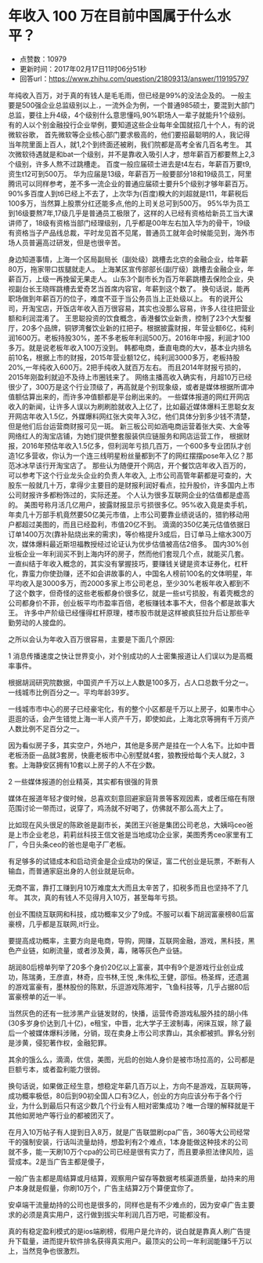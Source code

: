 # 年收入 100 万在目前中国属于什么水平？
- 点赞数：10979
- 更新时间：2017年02月17日11时06分51秒
- 回答url：https://www.zhihu.com/question/21809313/answer/119195797
<body>
 <p data-pid="XQ-6X6uW">年纯收入百万，对于真的有钱人是毛毛雨，但已经是99%的没法企及的。 一般主要是500强企业总监级别以上.，一流外企为例，一个普通985硕士，要混到大部门总监，要往上升4级，4个级别什么意思懂吗,90%职场人一辈子就能升1个级别。 有的人以个别金融投行企业举例，要知道这些企业每年全国就招几十个人，有的说微软谷歌， 首先微软等企业核心部门要求极高的，他们要招最聪明的人，我记得当年院里面上百人，就1,2个到终面还被刷，我们院都是高考全省几百名考生。 其次微软待遇就是和bat一个级别，并不是靠收入吸引人才，想年薪百万都要熬上2,3个级别，许多人熬不过跳槽走。 百度一般应届硕士进去是t4左右，年薪百万要t9,资生t12可到500万。 华为应届是13级，年薪百万一般要部分18和19级员工，阿里腾讯可以同样参考，差不多一流企业的普通应届硕士要升5个级别才够年薪百万。 90%多百度人到t6已经上不去了，上次华为(百度)糗大的刘超就是t11，年薪税后100多万，当然算上股票分红还能多点,他的上司关总可到500万。 95%华为员工到16级要熬7年,17级几乎是普通员工极限了，这样的人已经有资格给新员工当大课讲师了，18级有资格当部门经理级别，几乎都是00年左右加入华为的骨干，19级有资格当子产品线总裁，平时龙见首不见尾，普通员工就年会时候能见到，海外市场人员普遍高过研发，但是也很辛苦。</p>
 <p data-pid="UWTso1_a">身边知道事情，上海一个区局副局长（副处级）跳槽去北京的金融企业，给年薪80万，拖家带口拔腿就走人。 上海某区宣传部部长(副厅级）跳槽去金融企业，年薪百万，上级一再挽留无果走人。 山东3个副市长为百万年薪跳槽去保险企业，央视副台长王晓晖跳槽去爱奇艺当首席内容官，年薪到这个数了。 换句话说，能再职场做到年薪百万的位子，难度不亚于当公务员当上正处级以上。 有的说开公司，开淘宝店，开饭店年收入百万很容易，其实也没那么容易，许多人往往把营业额和利润混淆了。 王思聪投资的饮食概念，香港餐饮业新贵，控制了23个大型餐厅，20多个品牌，铜锣湾餐饮业新的扛把子。根据披露财报，年营业额6亿，纯利润1600万。老板持股30%，差不多老板年利润500万。2016年中报，利润才100多万。就是说老板年收入100万没到。 韩都电商，垂直电商的大v，基本业内排名前10名，根据上市的财报，2015年营业额12亿，纯利润3000多万，老板持股20%,一年纯收入600万。2把手纯收入就百万左右。 而且2014年财报亏损的，2015年刚盈利就迫不及待上市圈钱来了。 网络主播高收入确实有，月超10万已经很少了，300万是这个行业顶级了，再高就是个别现象级，或者是媒体根据所谓冲值额估算出来的，而许多冲值额都是平台刷出来的。 一些媒体报道的网红开网店收入的新闻，让许多人误以为刷刷脸就收入上亿了，比如最近媒体爆料王思聪女友开网店年收入1.5亿，外媒爆料网红张大奕年入3亿，他们具体分到多少钱不清楚，但是他们后台运营商财报可见一斑。 新三板公司如涵电商运营着张大奕、大金等网络红人的淘宝店铺，为她们提供整套服装供应链服务和网店运营工作， 根据财报，2016年预估年收入1.5亿多，但利润年亏损几百万，一个600多专业团队才创造1亿多营收，你认为一个连三线明星粉丝量都到不了的网红摆摆pose年入亿？那范冰冰早该行开淘宝店了。 那些认为随便开个网店，开个餐饮店年收入百万的，可以参考下这个行业龙头企业的负责人年收入, 上市公司高管年薪都是可查的，大股东一般就几十万，拿得少主要目的是财报利润好看点，拉升股价，许多国内上市公司财报许多都粉饰过的，实际还差。 个人认为很多互联网企业的估值都是虚高的。 美图号称月活几亿用户，披露财报显示亏损很多亿。95%收入竟是卖手机，年卖几十万部手机竟然要50亿美元市值，上市公司要靠业绩说话的，猎豹移动用户都超过美图的，而且已经盈利，市值20亿不到。 滴滴的350亿美元估值依据日订单1400万次(靠补贴烧出来的需求)，等价格提升3成后，日订单马上缩水300万次，媒体爆料最近斯坦福教授经过论证认为优步估值被高估2倍多。 国内30%创业板企业一年利润买不到上海内环的房子，然而他们套现几个点，就能买几套。 一直纠结于年收入概念的，其实没有掌握技巧，要赚钱关键是资本证券化，杠杆化，靠蛮力你使劲赚，还不如会讲故事的人，中国名人榜前100名的文体明星，年平均收入是3000多万，而2000多家上市公司老总，至少30%老板年收入都到不了这个数字，但奇怪的这些老板都身价很多亿，就是一些st亏损股，有着壳概念的公司都身价不菲，创业板平均市盈率百倍，老板赚钱本事不大，但各个都是故事大王。 许多中产阶级已经懂得杠杆原理，楼市股市就是这样被疯狂拉升后让那些辛勤劳动的人接盘的。</p>
 <p data-pid="DJh765hY">之所以会认为年收入百万很容易，主要是下面几个原因:</p>
 <p data-pid="BN8Y8xWo">1 消息传播速度之快让世界变小，对个别成功的人士密集报道让人们误以为是高概率事件。</p>
 <p data-pid="JeWyFGkW">根据胡润研究院数据，中国资产千万以上人数是100多万，占人口总数千分之一。一线城市比例百分之一。平均年龄39岁。</p>
 <p data-pid="Mea5O_pJ">一线城市市中心的房子已经豪宅化，有的整个小区都是千万以上房子，如果市中心逛逛的话，会产生错觉上海一半人资产千万，即使如此，上海北京等拥有千万资产人数比例不足百分之一。</p>
 <p data-pid="YPDWA-L9">因为看似房子多，其实空户，外地户，其他是多房产是挂在一个人名下。比如中晋老板汤臣一品就3套房，快鹿老板市中心别墅就4套，狼教授给每个夫人就2，3套。上海静安区拥有10套以上房子的人不在少数。</p>
 <p data-pid="2SPnIB59">2 一些媒体报道的创业精英，其实都有很强的背景</p>
 <p data-pid="2NUj5xsW">媒体在报道年轻才俊时候，总喜欢刻意回避家庭背景等客观因素，或者压缩在有限范围讨论一带而过，说穿了，鸡汤就不好喝了，仿佛就不那么高大上了。</p>
 <p data-pid="SWAXnuFb">比如现在风头很足的陈欧爸是副市长，美团王兴爸是集团公司老总，大姨吗ceo爸是上市企业老总，莉莉丝科技王信文爸是当地成功企业家，美图秀秀ceo家里有工厂，今日头条ceo的爸也是电子厂老板。</p>
 <p data-pid="he0pw5t-">有足够多的试错成本和启动资金是企业成功的保证，富二代创业是玩票，不断有人输血，而普通家庭出身的人创业就是玩命。</p>
 <p data-pid="1EWo_zJA">无商不富，靠打工赚到月10万难度太大而且太辛苦了，扣税多而且也坚持不了几年。 其次，真的有钱人不见得月入10万，甚至每年亏损。</p>
 <p data-pid="35dhfyCa">创业不围绕互联网和科技，成功概率又少了9成。不服可以看下胡润富豪榜80后富豪榜，几乎都是互联网,it行业。</p>
 <p data-pid="xNWxcRT6">要提高成功概率，主要方向是电商，导购，网赚，互联网金融，游戏，黑科技，黑色产业链，如刷流量，或者涉及黄，毒，赌等灰色产业链。</p>
 <p data-pid="-I_rxKk5">胡润80后榜单列举了20多个身价20亿以上富豪，其中有9个是游戏行业创业成功，陈瑞勇，王彦直，林奇，应书林,王悦 ,朱伟松,王健，邵恒。杨圣辉，还遗漏的游戏富豪有，墨林股份的陈默，乐逗游戏陈湘宇，飞鱼科技等，几乎占据80后富豪榜单的近一半。</p>
 <p data-pid="sLiJ4xg2">当然灰色的还有一批涉黑产业链发财的，快播，运营传奇游戏私服外挂的胡小伟(30多岁身价达到几十亿)，e租宝，中晋，北大学子王波制毒，闲徕互娱，除了最后一个被媒体爆料涉赌，分销，现在卖身上市公司求靠山，其余都被抓。罪名分别是涉黄，侵犯著作权，金融犯罪。</p>
 <p data-pid="P6Qdh2Qf">其余的饿么么，滴滴，优信，美图，光启的创始人身价是被市场拉高的，公司都是巨额亏本，或者盈利能力很弱。</p>
 <p data-pid="Y7opHemC">换句话说，如果做正经生意，想稳定年薪几百万以上，方向不是游戏，互联网等，成功概率极低，80后到90初全国人口有3亿人，创业的方向应该分布于各个行业，为什么到最后只有这少数几个行业有人相对密集成功？唯一合理的解释就是干其他如房地产等行业的都被团灭了。</p>
 <p data-pid="xJh2XKEm">在月入10万帖子有人提到日入8万，就是广告联盟刷cpa广告，360等大公司经常干的强制安装，行话叫流量劫持，想盈利有2个难点，1本身能做这种技术的公司就不多，能一天刷10万个cpa的公司已经是很有实力了，而且要承担法律风险，运营成本。2是当广告主都是傻子，</p>
 <p data-pid="FA-ZSkca">一般广告主都是周结算或月结算，观察用户留存等数据考核渠道质量，劫持来的用户本身就是假量，你刷10万个，广告主结算2万个算便宜你了。</p>
 <p data-pid="6yrBKQpR">安卓端干流量劫持的公司也是很多的，同样也是有不少难点的，因为安卓广告主要求的必须是真实用户，这行做到拔尖年利润几百万吧，可能都没有。</p>
 <p data-pid="pJ2YdlwW">真的有稳定盈利模式的是ios端刷榜，假用户是允许的，说白就是靠真人刷广告提升下载量，进而提升软件排名获得真实用户。最顶尖的公司一年利润能赚5千万以上，当然竞争也很激烈。</p>
</body>